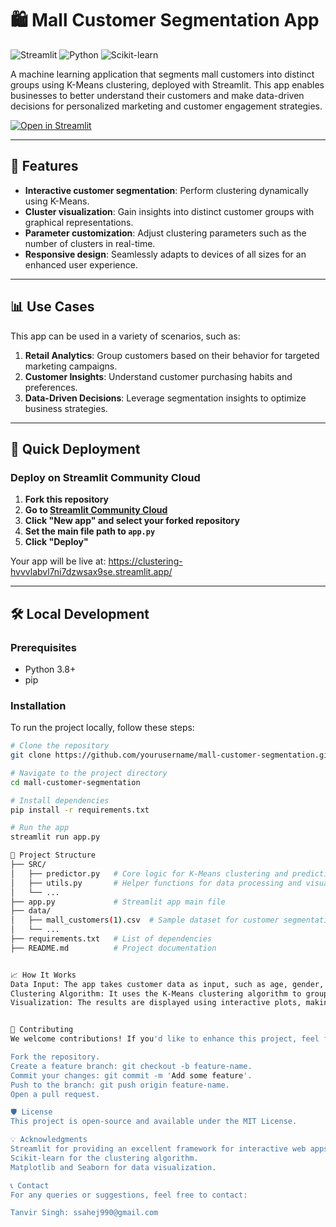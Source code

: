 # 🛍️ Mall Customer Segmentation App

![Streamlit](https://img.shields.io/badge/Streamlit-FF4B4B?style=for-the-badge&logo=Streamlit&logoColor=white)
![Python](https://img.shields.io/badge/Python-3776AB?style=for-the-badge&logo=python&logoColor=white)
![Scikit-learn](https://img.shields.io/badge/scikit--learn-%23F7931E.svg?style=for-the-badge&logo=scikit-learn&logoColor=white)

A machine learning application that segments mall customers into distinct groups using K-Means clustering, deployed with Streamlit. This app enables businesses to better understand their customers and make data-driven decisions for personalized marketing and customer engagement strategies.

[![Open in Streamlit](https://static.streamlit.io/badges/streamlit_badge_black_white.svg)](https://your-repo-app-name.streamlit.app/)

---

## 📌 Features

- **Interactive customer segmentation**: Perform clustering dynamically using K-Means.
- **Cluster visualization**: Gain insights into distinct customer groups with graphical representations.
- **Parameter customization**: Adjust clustering parameters such as the number of clusters in real-time.
- **Responsive design**: Seamlessly adapts to devices of all sizes for an enhanced user experience.

---

## 📊 Use Cases

This app can be used in a variety of scenarios, such as:
1. **Retail Analytics**: Group customers based on their behavior for targeted marketing campaigns.
2. **Customer Insights**: Understand customer purchasing habits and preferences.
3. **Data-Driven Decisions**: Leverage segmentation insights to optimize business strategies.

---

## 🚀 Quick Deployment

### Deploy on Streamlit Community Cloud
1. **Fork this repository**
2. **Go to [Streamlit Community Cloud](https://share.streamlit.io/)**
3. **Click "New app" and select your forked repository**
4. **Set the main file path to `app.py`**
5. **Click "Deploy"**

Your app will be live at: https://clustering-hvvvlabvl7ni7dzwsax9se.streamlit.app/

---

## 🛠️ Local Development

### Prerequisites
- Python 3.8+
- pip

### Installation
To run the project locally, follow these steps:

```bash
# Clone the repository
git clone https://github.com/yourusername/mall-customer-segmentation.git

# Navigate to the project directory
cd mall-customer-segmentation

# Install dependencies
pip install -r requirements.txt

# Run the app
streamlit run app.py

📂 Project Structure
├── SRC/
│   ├── predictor.py   # Core logic for K-Means clustering and predictions
│   ├── utils.py       # Helper functions for data processing and visualization
│   └── ...
├── app.py             # Streamlit app main file
├── data/
│   ├── mall_customers(1).csv  # Sample dataset for customer segmentation
│   └── ...
├── requirements.txt   # List of dependencies
├── README.md          # Project documentation


📈 How It Works
Data Input: The app takes customer data as input, such as age, gender, income, and spending score.
Clustering Algorithm: It uses the K-Means clustering algorithm to group customers into distinct segments based on their attributes.
Visualization: The results are displayed using interactive plots, making it easy for users to explore insights.


🤝 Contributing
We welcome contributions! If you'd like to enhance this project, feel free to:

Fork the repository.
Create a feature branch: git checkout -b feature-name.
Commit your changes: git commit -m 'Add some feature'.
Push to the branch: git push origin feature-name.
Open a pull request.

🛡️ License
This project is open-source and available under the MIT License.

💡 Acknowledgments
Streamlit for providing an excellent framework for interactive web apps.
Scikit-learn for the clustering algorithm.
Matplotlib and Seaborn for data visualization.

📞 Contact
For any queries or suggestions, feel free to contact:

Tanvir Singh: ssahej990@gmail.com







